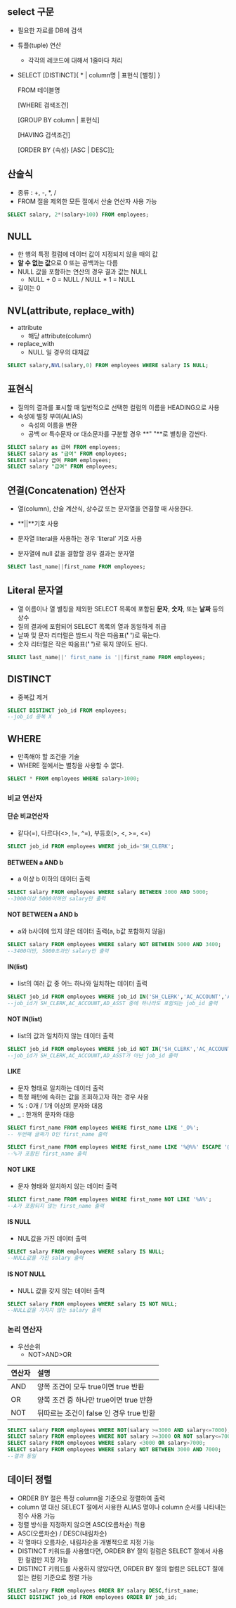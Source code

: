 ## select 구문

* 필요한 자료를 DB에 검색

* 튜플(tuple) 연산

  * 각각의 레코드에 대해서 1줄마다 처리

* SELECT [DISTINCT]{ * | column명 | 표현식 [별칭] } 

  FROM 테이블명

  [WHERE 검색조건]

  [GROUP BY column | 표현식]

  [HAVING 검색조건]

  [ORDER BY {속성} [ASC | DESC]];



## 산술식

* 종류 : +, -, *, /
* FROM 절을 제외한 모든 절에서 산술 연산자 사용 가능

```SQL
SELECT salary, 2*(salary+100) FROM employees; 
```



## NULL

* 한 행의 특정 컬럼에 데이터 값이 지정되지 않을 때의 값
* **알 수 없는 값**으로 0 또는 공백과는 다름
* NULL 값을 포함하는 연산의 경우 결과 값는 NULL
  * NULL + 0 = NULL / NULL * 1 = NULL
* 길이는 0



## NVL(attribute, replace_with)

* attribute
  * 해당 attribute(column)
* replace_with
  * NULL 일 경우의 대체값

```sql
SELECT salary,NVL(salary,0) FROM employees WHERE salary IS NULL;
```



## 표현식

* 질의의 결과를 표시할 때 일반적으로 선택한 컬럼의 이름을 HEADING으로 사용
* 속성에 별칭 부여(ALIAS)
  * 속성의 이름을 변환
  * 공백 or 특수문자 or 대소문자를 구분할 경우 **" "**로 별칭을 감싼다.

```sql
SELECT salary as 급여 FROM employees;
SELECT salary as "급여" FROM employees;
SELECT salary 급여 FROM employees;
SELECT salary "급여" FROM employees;
```



## 연결(Concatenation) 연산자

* 열(column), 산술 계산식, 상수값 또는 문자열을 연결할 때 사용한다.

* **||**기호 사용
* 문자열 literal을 사용하는 경우 ‘literal’ 기호 사용 
* 문자열에 null 값을 결합할 경우 결과는 문자열

```sql
SELECT last_name||first_name FROM employees;
```



## Literal 문자열

* 열 이름이나 열 별칭을 제외한 SELECT 목록에 포함된 **문자**, **숫자**, 또는 **날짜** 등의 상수
* 질의 결과에 포함되어 SELECT 목록의 열과 동일하게 취급
* 날짜 및 문자 리터럴은 밤드시 작은 따옴표(**' '**)로 묶는다.
* 숫자 리터럴은 작은 따옴표(**' '**)로 묶지 않아도 된다.

```sql
SELECT last_name||' first_name is '||first_name FROM employees;
```



## DISTINCT

* 중복값 제거

```sql
SELECT DISTINCT job_id FROM employees;
--job_id 중복 X
```



## WHERE

* 만족해야 할 조건을 기술
* WHERE 절에서는 별칭을 사용할 수 없다.

```sql
SELECT * FROM employees WHERE salary>1000;
```



### 비교 연산자

#### 단순 비교연산자

* 같다(=), 다르다(<>, !=, ^=), 부등호(>, <, >=, <=)

```sql
SELECT job_id FROM employees WHERE job_id='SH_CLERK';
```

#### BETWEEN a AND b

* a 이상 b 이하의 데이터 출력

```sql
SELECT salary FROM employees WHERE salary BETWEEN 3000 AND 5000;
--3000이상 5000이하인 salary만 출력
```

#### NOT BETWEEN a AND  b

* a와 b사이에 있지 않은 데이터 출력(a, b값 포함하지 않음)

```sql
SELECT salary FROM employees WHERE salary NOT BETWEEN 5000 AND 3400;
--3400미만, 5000초과인 salary만 출력
```

#### IN(list)

* list의 여러 값 중 어느 하나와 일치하는 데이터 출력

```sql
SELECT job_id FROM employees WHERE job_id IN('SH_CLERK','AC_ACCOUNT','AD_ASST');
--job_id가 SH_CLERK,AC_ACCOUNT,AD_ASST 중에 하나라도 포함되는 job_id 출력
```

#### NOT IN(list)

* list의 값과 일치하지 않는 데이터 출력

```sql
SELECT job_id FROM employees WHERE job_id NOT IN('SH_CLERK','AC_ACCOUNT','AD_ASST');
--job_id가 SH_CLERK,AC_ACCOUNT,AD_ASST가 아닌 job_id 출력
```

#### LIKE

* 문자 형태로 일치하는 데이터 출력
* 특정 패턴에 속하는 값을 조회하고자 하는 경우 사용
* %  :  0개 / 1개 이상의 문자와 대응
* _ : 한개의 문자와 대응

```sql
SELECT first_name FROM employees WHERE first_name LIKE '_O%';
-- 두번째 글짜가 O인 first_name 출력
```

```sql
SELECT first_name FROM employees WHERE first_name LIKE '%@%%' ESCAPE '@';
--%가 포함된 first_name 출력
```

#### NOT LIKE

* 문자 형태와 일치하지 않는 데이터 출력

```sql
SELECT first_name FROM employees WHERE first_name NOT LIKE '%A%';
--A가 포함되지 않는 first_name 출력
```

#### IS NULL

* NUL값을 가진 데이터 출력

```sql
SELECT salary FROM employees WHERE salary IS NULL;
--NULL값을 가진 salary 출력
```

#### IS NOT NULL

* NULL 값을 갖지 않는 데이터 출력

```sql
SELECT salary FROM employees WHERE salary IS NOT NULL;
--NULL값을 가지지 않는 salary 출력
```



### 논리 연산자

* 우선순위
  *  NOT>AND>OR

| 연산자 | 설명                                    |
| :----- | :-------------------------------------- |
| AND    | 양쪽 조건이 모두 true이면 true 반환     |
| OR     | 양쪽 조건 중 하나만 true이면 true 반환  |
| NOT    | 뒤따르는 조건이 false 인 경우 true 반환 |

```sql
SELECT salary FROM employees WHERE NOT(salary >=3000 AND salary<=7000);
SELECT salary FROM employees WHERE NOT salary >=3000 OR NOT salary<=7000;
SELECT salary FROM employees WHERE salary <3000 OR salary>7000;
SELECT salary FROM employees WHERE salary NOT BETWEEN 3000 AND 7000;
--결과 동일
```



## 데이터 정렬

* ORDER BY 절은 특정 column을 기준으로 정렬하여 출력
* column 명 대신 SELECT 절에서 사용한 ALIAS 명이나 column 순서를 나타내는 정수 사용 가능
* 정렬 방식을 지정하지 않으면 ASC(오름차순) 적용
* ASC(오름차순) / DESC(내림차순)
* 각 열마다 오름차순, 내림차순을 개별적으로 지정 가능
* DISTINCT 키워드를 사용했다면, ORDER BY 절의 컬럼은 SELECT 절에서 사용한 컬럼만 지정 가능
* DISTINCT 키워드를 사용하지 않았다면, ORDER BY 절의 컬럼은 SELECT 절에 없는 컬럼 기준으로 정렬 가능

```sql
SELECT salary FROM employees ORDER BY salary DESC,first_name;
SELECT DISTINCT job_id FROM employees ORDER BY job_id;
```
